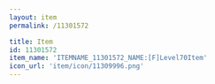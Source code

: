 ```yaml
---
layout: item
permalink: /11301572

title: Item
id: 11301572
item_name: 'ITEMNAME_11301572_NAME:[F]Level70Item'
icon_url: 'item/icon/11309996.png'
---
```

